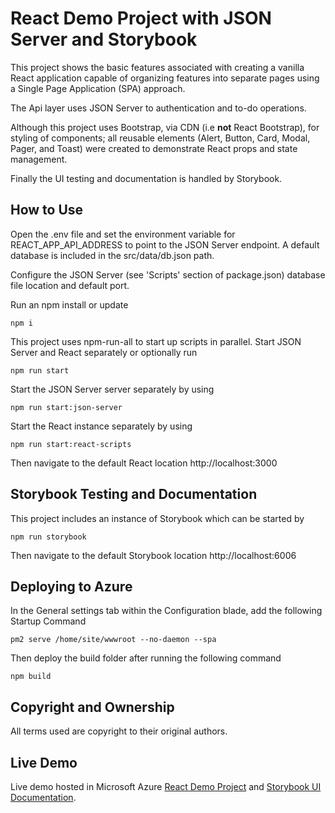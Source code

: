 # React Demo Project with JSON Server and Storybook

This project shows the basic features associated with creating a vanilla React application capable of organizing features into separate pages using a Single Page Application (SPA) approach.

The Api layer uses JSON Server to authentication and to-do operations.

Although this project uses Bootstrap, via CDN (i.e **not** React Bootstrap), for styling of components; all reusable elements (Alert, Button, Card, Modal, Pager, and Toast) were created to demonstrate React props and state management.

Finally the UI testing and documentation is handled by Storybook.

## How to Use

Open the .env file and set the environment variable for REACT_APP_API_ADDRESS to point to the JSON Server endpoint. A default database is included in the src/data/db.json path.

Configure the JSON Server (see 'Scripts' section of package.json) database file location and default port.

Run an npm install or update
```
npm i
```

This project uses npm-run-all to start up scripts in parallel. Start JSON Server and React separately or optionally run
```
npm run start
```

Start the JSON Server server separately by using
```
npm run start:json-server
```

Start the React instance separately by using
```
npm run start:react-scripts
```

Then navigate to the default React location http://localhost:3000

## Storybook Testing and Documentation

This project includes an instance of Storybook which can be started by
```
npm run storybook
```

Then navigate to the default Storybook location http://localhost:6006

## Deploying to Azure

In the General settings tab within the Configuration blade, add the following Startup Command
```
pm2 serve /home/site/wwwroot --no-daemon --spa
```

Then deploy the build folder after running the following command
```
npm build
```

## Copyright and Ownership

All terms used are copyright to their original authors.

## Live Demo

Live demo hosted in Microsoft Azure [React Demo Project](https://dev-react-demo-re01.azurewebsites.net/) and [Storybook UI Documentation](https://dev-react-demo-storybook-re01.azurewebsites.net/).